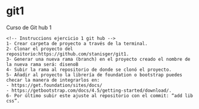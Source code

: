 # git1
Curso de Git hub 1


    <!-- Instruccions ejercicio 1 git hub -->
    1- Crear carpeta de proyecto a través de la terminal.
    2- Clonar el proyecto del repositorio:https://github.com/stanisger/git1.
    3- Generar una nueva rama (branch) en el proyecto creado el nombre de la nueva rama será: disenoB
    4- Subir la rama al repositorio de donde se clonó el proyecto.
    5- Añadir al proyecto la librería de foundation o bootstrap puedes checar la manera de integrarlos en:
    - https://get.foundation/sites/docs/
    - https://getbootstrap.com/docs/4.5/getting-started/download/.
    6- Por último subir este ajuste al repositorio con el commit: “add lib css”.
